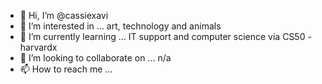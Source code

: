 - 👋 Hi, I’m @cassiexavi
- 👀 I’m interested in ... art, technology and animals
- 🌱 I’m currently learning ... IT support and computer science via CS50 - harvardx
- 💞️ I’m looking to collaborate on ... n/a
- 📫 How to reach me ...

<!---
cassiexavi/cassiexavi is a ✨ special ✨ repository because its `README.md` (this file) appears on your GitHub profile.
You can click the Preview link to take a look at your changes.
--->
